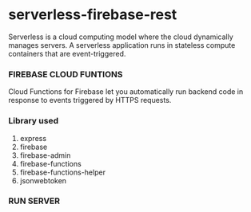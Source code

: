 # serverless-firebase-rest

Serverless is a cloud computing model where the cloud dynamically manages servers. A serverless application runs in stateless 
compute containers that are event-triggered.

### FIREBASE CLOUD FUNTIONS

Cloud Functions for Firebase let you automatically run backend code in response to events triggered by HTTPS requests.

### Library used

1. express
2. firebase
3. firebase-admin
4. firebase-functions
5. firebase-functions-helper
6. jsonwebtoken

### RUN SERVER
